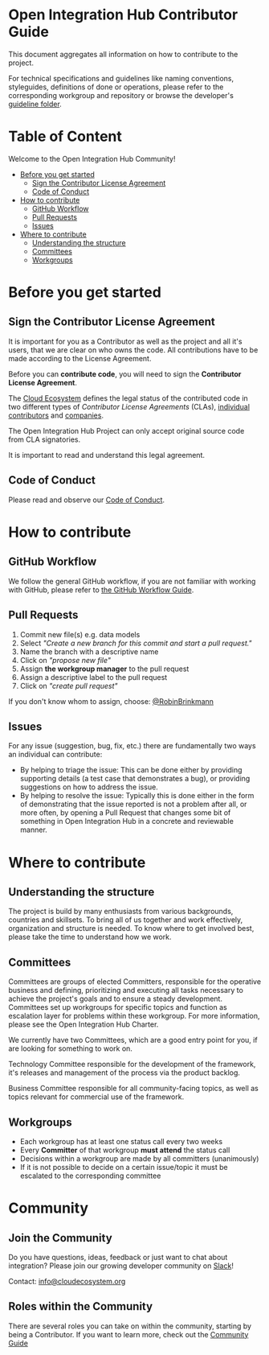 # Open Integration Hub Contributor Guide

<!--
-->

This document aggregates all information on how to contribute to the project.

For technical specifications and guidelines like naming conventions, styleguides, definitions of done or operations, please refer to the corresponding workgroup and repository or browse the developer's [guideline folder](https://github.com/openintegrationhub/BusinessCommittee/tree/Contribution-Guide/Contributing/Development).


# Table of Content

Welcome to the Open Integration Hub Community!

-   [Before you get started](#before-you-get-started)
    -   [Sign the Contributor License Agreement](#sign-the-cla)
    -   [Code of Conduct](#code-of-conduct)
-   [How to contribute](#how-to-contribute)
    -   [GitHub Workflow](#github-workflow)
    -   [Pull Requests](#pull-requests)
    -   [Issues](#issues)
-   [Where to contribute](#where-to-contribute)
    -   [Understanding the structure](#understanding-the-structure)
    -   [Committees](#committees)
    -   [Workgroups](#workgroups)


# Before you get started
## Sign the Contributor License Agreement

It is important for you as a Contributor as well as the project and all it's users, that we are clear on who owns the code. All contributions have to be made according to the License Agreement.

Before you can **contribute code**, you will need to sign the **Contributor License Agreement**.

The [Cloud Ecosystem](https://www.cloudecosystem.org) defines
the legal status of the contributed code in two different types of _Contributor License Agreements_
(CLAs), [individual contributors](https://github.com/openintegrationhub/BusinessCommittee/blob/master/Contributing/Guide/Contributor%20License%20Agreement%20INDIVIDUAL.pdf) and [companies](https://github.com/openintegrationhub/BusinessCommittee/blob/master/Contributing/Guide/Contributor%20License%20Agreement%20COMPANY.pdf).

The Open Integration Hub Project can only accept original source code from CLA signatories.

It is important to read and understand this legal agreement.


## Code of Conduct

Please read and observe our [Code of Conduct](https://github.com/openintegrationhub/BusinessCommittee/blob/master/CODE_OF_CONDUCT.md).

# How to contribute
## GitHub Workflow

We follow the general GitHub workflow, if you are not familiar with working with GitHub, please refer to [the GitHub Workflow Guide](./github-workflow.md).

## Pull Requests

1. Commit new file(s) e.g. data models
2. Select _"Create a new branch for this commit and start a pull request."_
3. Name the branch with a descriptive name
4. Click on _"propose new file"_
5. Assign **the workgroup manager** to the pull request
6. Assign a descriptive label to the pull request
7. Click on _"create pull request"_

If you don't know whom to assign, choose: [@RobinBrinkmann](https://github.com/RobinBrinkmann)

## Issues

For any issue (suggestion, bug, fix, etc.) there are fundamentally two ways an individual can contribute:

 - By helping to triage the issue: This can be done either by providing supporting details (a test case that demonstrates a bug), or providing suggestions on how to address the issue.
 - By helping to resolve the issue: Typically this is done either in the form of demonstrating that the issue reported is not a problem after all, or more often, by opening a Pull Request that changes some bit of something in Open Integration Hub in a concrete and reviewable manner.

# Where to contribute

## Understanding the structure

The project is build by many enthusiasts from various backgrounds, countries and skillsets. To bring all of us together and work effectively, organization and structure is needed. To know where to get involved best, please take the time to understand how we work.

## Committees

Committees are groups of elected Committers, responsible for the operative business and defining, prioritizing and executing all tasks necessary to achieve the project's goals and to ensure a steady development. Committees set up workgroups for specific topics and function as escalation layer for problems within these workgroup. For more information, please see the Open Integration Hub Charter.

We currently have two Committees, which are a good entry point for you, if are looking for something to work on.

Technology Committee responsible for the development of the framework, it's releases and management of the process via the product backlog.

Business Committee responsible for all community-facing topics, as well as topics relevant for commercial use of the framework.

## Workgroups

- Each workgroup has at least one status call every two weeks
- Every **Committer** of that workgroup **must attend** the status call
- Decisions within a workgroup are made by all committers (unanimously)
- If it is not possible to decide on a certain issue/topic it must be escalated to the corresponding committee

# Community

## Join the Community

Do you have questions, ideas, feedback or just want to chat about integration? Please join our growing developer community on [Slack]( https://join.slack.com/t/openintegrationhub/shared_invite/zt-jhw1e65c-6o1OsAtWjTRrpeoGz68YXQ)! 

Contact: info@cloudecosystem.org

## Roles within the Community

There are several roles you can take on within the community, starting by being a Contributor. If you want to learn more, check out the [Community Guide](https://github.com/openintegrationhub/BusinessCommittee/blob/Contribution-Guide/Community_Guide.md)
